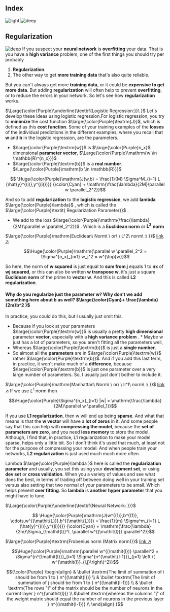 ## Index
![light](https://user-images.githubusercontent.com/12748752/217685784-cbb25d67-8d84-47c2-89d1-b9737433fa4d.png)
![deep](https://user-images.githubusercontent.com/12748752/217685787-3c74eedd-9626-42ff-bab4-5e6ff825a9a4.png)


<!---
$\large{\color{Purple}\textit{l'heure}}$


<p align="center">
  <img src="" width=70%/>
  <br>
  <ins><b>     xxxxxx  </b></ins>
</p>
--->
## Regularization
![deep](https://user-images.githubusercontent.com/12748752/217685787-3c74eedd-9626-42ff-bab4-5e6ff825a9a4.png)
If you suspect your **neural network** is **overfitting** your data. That is you have a **high variance** problem, one of the first things you should try per probably
1.  **Regularization**. 
2. The other way to get **more training data** that's also quite reliable. 

But you can't always get more **training data**, or it could be **expensive to get more data**. But adding **regularization** will often help to prevent **overfitting**, or to reduce the errors in your network. So let's see how **regularization** works.

$\Large{\color{Purple}\underline{\textbf{Logistic Regression:}}\ }$ 
Let's develop these ideas using logistic regression.For logistic regression, you try to **minimize** the cost function $\large{\color{Purple}\textrm{J}}$, which is defined as this **cost function**. Some of your training examples of the **losses** of the individual predictions in the different examples, where you recall that **w** and **b** in the logistic regression, are the parameters. 
* $\large{\color{Purple}\textrm{w}}$ is $\large{\color{Purple}n_x}$ dimensional **parameter vector**, $\Large{\color{Purple}\mathrm{w \in \mathbb{R}^{n_x}}}$
* $\large{\color{Purple}\textrm{b}}$ is a **real number**. $\Large{\color{Purple}\mathrm{b \in \mathbb{R}}}$

$$ \Huge{\color{Purple}\mathrm{J(w,b) = \frac{1}{M} \Sigma^M_{i=1} L (\hat{y}^{(i)},y^{(i)})}} {\color{Cyan} + \mathrm{\frac{\lambda}{2M}\parallel w \parallel_2^2}}$$

And so to add **regularization** to the **logistic regression**, we add **lambda** $\large{\color{Purple}\lambda}$ , which is called the $\large{\color{Purple}\textit{ Regularization Parameter}}$ .
* We add to the loss $\large{\color{Purple}\mathrm{\frac{\lambda}{2M}\parallel w \parallel_2^2}}$ . Which is a **Euclidean norm** or $\mathbf{L^2}$ **norm**

$\large{\color{Purple}\mathrm{Euclidean\ Norm\ \ or\ \ L^2\ norm\ :\ }}$ [link ↗️](https://github.com/iAmKankan/Mathematics/blob/main/LinearAlgebra/norms.md#1-euclidean-norm-or-pythagorean-norm-or-2-norm-or-l2)

$$\Huge{\color{Purple}\mathrm{\parallel w \parallel_2^2 = \Sigma^{n_x}_{i=1} w_j^2 = w^{\top}w}}$$

So here, the norm of **w squared** is just equal to **sum from j** equals 1 to **nx** of **wj squared**, or this can also be written **w transpose w**, it's just a square **Euclidean norm** of the prime to **vector w**. And this is called **L2 regularization**.

#### Why do you regularize just the parameter w? Why don't we add something here about b as well? $\large{\color{Cyan}+ \frac{\lambda}{2m}b^2 }$ 
In practice, you could do this, but I usually just omit this. 
* Because if you look at your parameters $\large{\color{Purple}\textrm{w}}$ is usually a pretty **high dimensional** parameter **vector**, especially with a **high variance problem** . * Maybe w just has a lot of parameters, so you aren't fitting all the parameters well,
* Whereas $\large{\color{Purple}\textrm{b}}$ is just a **single number**. 
* So almost all the **parameters** are in $\large{\color{Purple}\textrm{w}}$  rather $\large{\color{Purple}\textrm{b}}$. And if you add this last term, in practice, it won't make much of a **difference**, because $\large{\color{Purple}\textrm{b}}$ is just one parameter over a very large number of parameters. 
So, I usually just don't bother to include it.

$\large{\color{Purple}\mathrm{Manhattan\ Norm\ \ or\ \ L^1\ norm\ :\ }}$ [link ↗️](https://github.com/iAmKankan/Mathematics/blob/main/LinearAlgebra/norms.md#2-manhattan-norm-or-1-norm-or--l1) If we use $L^1$ norm then

$$\Huge{\color{Purple}\Sigma^{n_x}_{i=1} |w|  =  \mathrm{\frac{\lambda}{2M}\parallel w \parallel_1}}$$


If you use **L1 regularization**, then w will end up being **sparse**. And what that means is that the **w vector** will have a **lot of zeros** in it. And some people say that this can help with **compressing the model**, because the **set of parameters are zero**, and you need **less memory** to store the model. Although, I find that, in practice, L1 regularization to make your model sparse, helps only a little bit. So I don't think it's used that much, at least not for the purpose of compressing your model. And when people train your networks, **L2 regularization** is just used much much more often.

 Lambda $\large{\color{Purple}\lambda }$ here is called the **regularization parameter** and usually, you set this using your **development set**, or using **dev set** or **cross validation**. When you a variety of values and see what does the best, in terms of trading off between doing well in your training set versus also setting that two normal of your parameters to be small. Which helps prevent **over fitting**. So **lambda** is **another hyper parameter** that you might have to tune. 

$\Large{\color{Purple}\underline{\textbf{Neural Network: }}}$

$$ \Huge{\color{Purple}\mathrm{J(w^{(1)},b^{(1)}, \cdots,w^{(\mathit{L})},b^{(\mathit{L})}) = \frac{1}{m} \Sigma^m_{i=1} L (\hat{y}^{(i)},y^{(i)})}} {\color{Cyan} + \mathrm{\frac{\lambda}{2m}\Sigma_{\mathit{l}}^L \parallel w^{(\mathit{l})} \parallel^2}}$$

$\large{\color{Purple}\textrm{Frobenius norm (Matrix norm)}}$ [link ↗️](https://github.com/iAmKankan/Mathematics/blob/main/LinearAlgebra/norms.md#frobenius-norm) 

$$\Huge{\color{Purple}\mathrm{\parallel w^{(\mathit{l})} \parallel^2 = \Sigma^{n^{\mathit{l}}}_{i=1} \Sigma^{n^{\mathit{l-1}}}_{j=1} \left \( w^{\mathit{l}}_{i,j}\right\)^2}}$$

$${\color{Purple}
\begin{align}
& \bullet \textrm{The limit of summation of i should be from 1 to } n^{(\mathit{l})} \\
& \bullet \textrm{The limit of summation of j should be from 1 to } n^{(\mathit{l-1})} \\
& \bullet \textrm{The rows "i" of the matrix should be the number of neurons in the current layer } n^{(\mathit{l})} \\
&\bullet \textrm{whereas the columns "j" of the weight matrix should equal the number of neurons in the previous layer } n^{(\mathit{l-1})} \\
\end{align}
}$$



